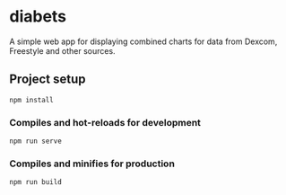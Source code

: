 # diabets

A simple web app for displaying combined charts for data from Dexcom, Freestyle and other sources.

## Project setup
```
npm install
```

### Compiles and hot-reloads for development
```
npm run serve
```

### Compiles and minifies for production
```
npm run build
```
